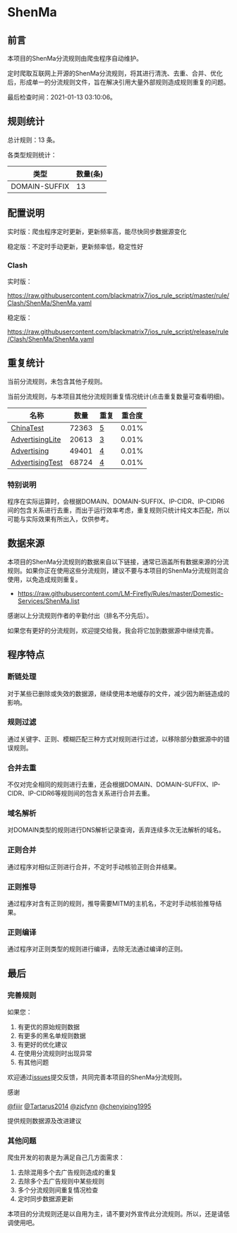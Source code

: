 # ShenMa

## 前言

本项目的ShenMa分流规则由爬虫程序自动维护。

定时爬取互联网上开源的ShenMa分流规则，将其进行清洗、去重、合并、优化后，形成单一的分流规则文件，旨在解决引用大量外部规则造成规则重复的问题。



最后检查时间：2021-01-13 03:10:06。

## 规则统计

总计规则：13 条。

各类型规则统计：

| 类型 | 数量(条) |
| ---- | ---- |
| DOMAIN-SUFFIX | 13 |
## 配置说明

实时版：爬虫程序定时更新，更新频率高，能尽快同步数据源变化

稳定版：不定时手动更新，更新频率低，稳定性好

### Clash 
实时版：

https://raw.githubusercontent.com/blackmatrix7/ios_rule_script/master/rule/Clash/ShenMa/ShenMa.yaml

稳定版：

https://raw.githubusercontent.com/blackmatrix7/ios_rule_script/release/rule/Clash/ShenMa/ShenMa.yaml

## 重复统计


当前分流规则，未包含其他子规则。


当前分流规则，与本项目其他分流规则重复情况统计(点击重复数量可查看明细)。



| 名称 | 数量 | 重复 | 重合度 |
| ---- | ---- | ---- | ------ |
|  [ChinaTest](https://github.com/blackmatrix7/ios_rule_script/tree/master/rule/Clash/ChinaTest)    | 72363   | [5](https://raw.githubusercontent.com/blackmatrix7/ios_rule_script/master/rule/Clash/ShenMa/ShenMa_Repeat.list)   |   0.01% |
|  [AdvertisingLite](https://github.com/blackmatrix7/ios_rule_script/tree/master/rule/Clash/AdvertisingLite)    | 20613   | [3](https://raw.githubusercontent.com/blackmatrix7/ios_rule_script/master/rule/Clash/ShenMa/ShenMa_Repeat.list)   |   0.01% |
|  [Advertising](https://github.com/blackmatrix7/ios_rule_script/tree/master/rule/Clash/Advertising)    | 49401   | [4](https://raw.githubusercontent.com/blackmatrix7/ios_rule_script/master/rule/Clash/ShenMa/ShenMa_Repeat.list)   |   0.01% |
|  [AdvertisingTest](https://github.com/blackmatrix7/ios_rule_script/tree/master/rule/Clash/AdvertisingTest)    | 68724   | [4](https://raw.githubusercontent.com/blackmatrix7/ios_rule_script/master/rule/Clash/ShenMa/ShenMa_Repeat.list)   |   0.01% |
### 特别说明
程序在实际运算时，会根据DOMAIN、DOMAIN-SUFFIX、IP-CIDR、IP-CIDR6间的包含关系进行去重，而出于运行效率考虑，重复规则只统计纯文本匹配，所以可能与实际效果有所出入，仅供参考。

## 数据来源

本项目的ShenMa分流规则的数据来自以下链接，通常已涵盖所有数据来源的分流规则。如果你正在使用这些分流规则，建议不要与本项目的ShenMa分流规则混合使用，以免造成规则重复。

- https://raw.githubusercontent.com/LM-Firefly/Rules/master/Domestic-Services/ShenMa.list


感谢以上分流规则作者的辛勤付出（排名不分先后）。

如果您有更好的分流规则，欢迎提交给我，我会将它加到数据源中继续完善。

## 程序特点

### 断链处理

对于某些已删除或失效的数据源，继续使用本地缓存的文件，减少因为断链造成的影响。

### 规则过滤

通过关键字、正则、模糊匹配三种方式对规则进行过滤，以移除部分数据源中的错误规则。

### 合并去重

不仅对完全相同的规则进行去重，还会根据DOMAIN、DOMAIN-SUFFIX、IP-CIDR、IP-CIDR6等规则间的包含关系进行合并去重。

### 域名解析

对DOMAIN类型的规则进行DNS解析记录查询，丢弃连续多次无法解析的域名。

### 正则合并

通过程序对相似正则进行合并，不定时手动核验正则合并结果。

### 正则推导

通过程序对含有正则的规则，推导需要MITM的主机名，不定时手动核验推导结果。

### 正则编译

通过程序对正则类型的规则进行编译，去除无法通过编译的正则。

## 最后

### 完善规则

如果您：

1. 有更优的原始规则数据
2. 有更多的黑名单规则数据
3. 有更好的优化建议
4. 在使用分流规则时出现异常
5. 有其他问题

欢迎通过[issues](https://github.com/blackmatrix7/ios_rule_script/issues/new)提交反馈，共同完善本项目的ShenMa分流规则。

感谢

[@fiiir](https://github.com/fiiir) [@Tartarus2014](https://github.com/Tartarus2014) [@zjcfynn](https://github.com/zjcfynn) [@chenyiping1995](https://github.com/chenyiping1995) 

提供规则数据源及改进建议

### 其他问题

爬虫开发的初衷是为满足自己几方面需求：

1. 去除混用多个去广告规则造成的重复
2. 去除多个去广告规则中某些规则
3. 多个分流规则间重复情况检查
4. 定时同步数据源更新

本项目的分流规则还是以自用为主，请不要对外宣传此分流规则。所以，还是请低调使用吧。